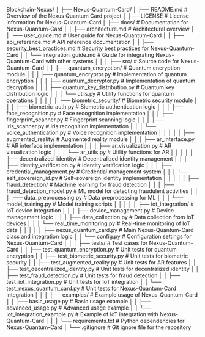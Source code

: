 Blockchain-Nexus/
│
├── Nexus-Quantum-Card/
│   ├── README.md                     # Overview of the Nexus Quantum Card project
│   ├── LICENSE                        # License information for Nexus-Quantum-Card
│   ├── docs/                         # Documentation for Nexus-Quantum-Card
│   │   ├── architecture.md           # Architectural overview
│   │   ├── user_guide.md             # User guide for Nexus-Quantum-Card
│   │   ├── api_reference.md           # API reference documentation
│   │   ├── security_best_practices.md # Security best practices for Nexus-Quantum-Card
│   │   └── integration_guide.md      # Guide for integrating Nexus-Quantum-Card with other systems
│   │
│   ├── src/                          # Source code for Nexus-Quantum-Card
│   │   ├── quantum_encryption/       # Quantum encryption module
│   │   │   ├── quantum_encryptor.py  # Implementation of quantum encryption
│   │   │   ├── quantum_decryptor.py  # Implementation of quantum decryption
│   │   │   ├── quantum_key_distribution.py # Quantum key distribution logic
│   │   │   └── utils.py              # Utility functions for quantum operations
│   │   │
│   │   ├── biometric_security/       # Biometric security module
│   │   │   ├── biometric_auth.py      # Biometric authentication logic
│   │   │   ├── face_recognition.py    # Face recognition implementation
│   │   │   ├── fingerprint_scanner.py # Fingerprint scanning logic
│   │   │   ├── iris_scanner.py        # Iris recognition implementation
│   │   │   └── voice_authentication.py # Voice recognition implementation
│   │   │
│   │   ├── augmented_reality/        # Augmented reality module
│   │   │   ├── ar_interface.py        # AR interface implementation
│   │   │   ├── ar_visualization.py     # AR visualization logic
│   │   │   └── ar_utils.py            # Utility functions for AR
│   │   │
│   │   ├── decentralized_identity/    # Decentralized identity management
│   │   │   ├── identity_verification.py # Identity verification logic
│   │   │   ├── credential_management.py # Credential management system
│   │   │   └── self_sovereign_id.py   # Self-sovereign identity implementation
│   │   │
│   │   ├── fraud_detection/           # Machine learning for fraud detection
│   │   │   ├── fraud_detection_model.py # ML model for detecting fraudulent activities
│   │   │   ├── data_preprocessing.py   # Data preprocessing for ML
│   │   │   └── model_training.py       # Model training scripts
│   │   │
│   │   ├── iot_integration/           # IoT device integration
│   │   │   ├── device_management.py    # Device management logic
│   │   │   ├── data_collection.py       # Data collection from IoT devices
│   │   │   └── real_time_monitoring.py  # Real-time monitoring of IoT data
│   │   │
│   │   ├── nexus_quantum_card.py      # Main Nexus-Quantum-Card class and integration logic
│   │   └── config.py                  # Configuration settings for Nexus-Quantum-Card
│   │
│   ├── tests/                        # Test cases for Nexus-Quantum-Card
│   │   ├── test_quantum_encryption.py # Unit tests for quantum encryption
│   │   ├── test_biometric_security.py  # Unit tests for biometric security
│   │   ├── test_augmented_reality.py   # Unit tests for AR features
│   │   ├── test_decentralized_identity.py # Unit tests for decentralized identity
│   │   ├── test_fraud_detection.py     # Unit tests for fraud detection
│   │   ├── test_iot_integration.py     # Unit tests for IoT integration
│   │   └── test_nexus_quantum_card.py  # Unit tests for Nexus-Quantum-Card integration
│   │
│   ├── examples/                     # Example usage of Nexus-Quantum-Card
│   │   ├── basic_usage.py            # Basic usage example
│   │   ├── advanced_usage.py         # Advanced usage example
│   │   └── iot_integration_example.py # Example of IoT integration with Nexus-Quantum-Card
│   │
│   └── requirements.txt              # Python dependencies for Nexus-Quantum-Card
│
└── .gitignore                        # Git ignore file for the repository
